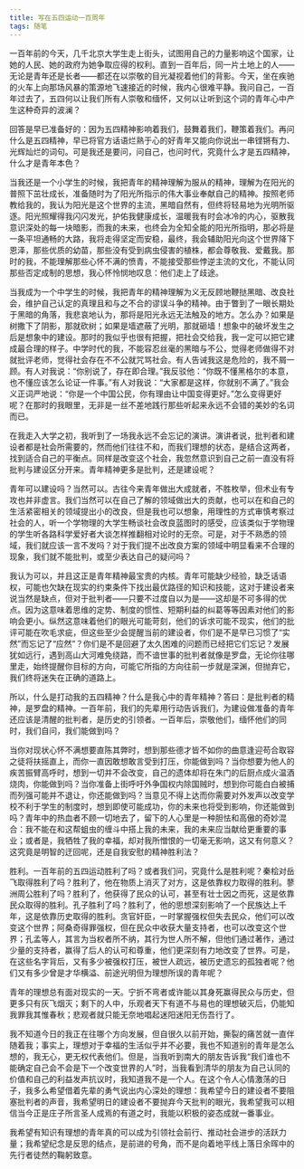 ```yaml
---
title: 写在五四运动一百周年
tags: 随笔
---
```


一百年前的今天，几千北京大学生走上街头，试图用自己的力量影响这个国家，让她的人民、她的政府为她争取应得的权利。直到一百年后，同一片土地上的人——无论是青年还是长者——都还在以崇敬的目光凝视着他们的背影。今天，坐在疾驰的火车上向那场风暴的策源地飞速接近的时候，我内心很难平静。我问自己，一百年过去了，五四何以让我们所有人崇敬和缅怀，又何以让听到这个词的青年心中产生这种奇异的波澜？<!--more-->

回答是早已准备好的：因为五四精神影响着我们，鼓舞着我们，鞭策着我们。再问什么是五四精神，早已将官方话语烂熟于心的好青年又能向你说出一串铿锵有力、光辉灿烂的词句。可是我还是要问，问自己，也问时代，究竟什么才是五四精神，什么才是青年本色？ 

当我还是一个小学生的时候，我把青年的精神理解为服从的精神，理解为在阳光的普照下茁壮成长，准备随时为了阳光所指示的伟大事业奉献自己的精神。按照老师教给我的，我认为阳光是这个世界的主流，黑暗自然有，但终将轻易地为光明所驱逐。阳光照耀得我闪闪发光，护佑我健康成长，温暖我有时会冰冷的内心，驱散我意识深处的每一块暗影，而我的未来，也终会为全知全能的阳光所指明，那必将是一条平坦通畅的大路，我将走得坚定而安稳，最终，我会辅助阳光向这个世界降下恩泽，那些优质的幼苗，那些没有受到病虫侵害的植株，都会尊敬我、爱戴我。那时的我，不能理解那些心怀不满的愤青，不能接受那些悖逆主流的文化，不能认同那些否定成制的思想，我心怀怜悯地叹息：他们走上了歧途。 

当我成为一个中学生的时候，我把青年的精神理解为义无反顾地鞭挞黑暗、改良社会，维护自己认定的真理且和与之不合的谬误斗争的精神。由于瞥到了一眼长期处于黑暗的角落，我悲哀地认为，那将是阳光永远无法触及的地方。怎么办？如果是树撒下了阴影，那就砍树；如果是墙遮蔽了光明，那就砸墙！想象中的破坏发生之后是想象中的建设。那时的我似乎也很有把握，把社会交给我，我一定可以把它建成最合理的样子。中学时代的我，不能容忍丝毫的黑暗与不公，觉得老师做得不对就批评老师，觉得社会存在不不公就咒骂社会。有人告诫我这是危险的，我不屑一顾。有人对我说：“你别说了，存在即合理。”我反驳他：“你既不懂黑格尔的本意，也不懂应该怎么论证一件事。”有人对我说：“大家都是这样，你就别不满了。”我会义正词严地说：“你是一个中国公民，你有理由让中国变得更好。”怎么变得更好呢？在那时的我眼里，无非是一丝不差地践行那些听起来永远不会错的美妙的名词而已。

在我走入大学之初，我听到了一场我永远不会忘记的演讲。演讲者说，批判者和建设者都是社会所需要的，然而他们往往不和，而我们理想的状态，是结合这两者，找到适合自己的平衡点。同样是改变这个社会，我忽然意识到自己之前一直没有将批判与建设区分开来。青年精神更多是批判，还是建设呢？ 

青年可以建设吗？当然可以。古往今来青年做出大成就者，不胜枚举，但术业有专攻也并非虚言。我们当然可以在自己了解的领域做出大的贡献，也可以在和自己的生活紧密相关的领域提出小的改良，但是我也可以想象，用理性的方式审慎考察过社会的人，听一个学物理的大学生畅谈社会改良蓝图时的感受，应该类似于学物理的学生听各路科学爱好者大谈怎样推翻相对论时的无奈。可是，对于不熟悉的领域，我们就应该一言不发吗？对于我们提不出改良方案的领域中明显看来不合理的现象，我们就不能批判，或至少表达自己的疑问吗？ 

我认为可以，并且这正是青年精神最宝贵的内核。青年可能缺少经验，缺乏话语权，可能也欠缺在现实的约束条件下找出最优路径的知识和技能，这对于建设者来说当然是缺点，但对于批判者——只要不过度自以为是——这却是不可多得的优点。因为这意味着思维的定势、制度的惯性、短期利益的纠葛等等因素对他们的影响会更小。纵然这意味着他们的眼光可能苛刻，他们的诉求可能不现实，他们的批评可能在吹毛求疵，但这些至少会提醒当前的建设者，你们是不是早已习惯了“实然”而忘记了“应然”？你们是不是回避了太久困难的问题而已经把它们忘记？发展犹如远行，遇到高山大河难免绕路，而不谙世事的批判者就像是罗盘，无论你往哪里走，始终提醒你目标的方向，可能它所指的方向往前一步就是深渊，但抛弃它，我们终将迷失在正确的道路上。

所以，什么是打动我的五四精神？什么是我心中的青年精神？答曰：是批判者的精神，是罗盘的精神。一百年前，我们的先辈用行动告诉我们，为建设做准备的青年还应该是清醒的批判者，是历史的引领者。一百年后，崇敬他们，缅怀他们的同时，我们自问，我们能做到吗？

当你对现状心怀不满想要直陈其弊时，想到那些德才皆不如你的曲意逢迎苟合取容之徒将扶摇直上，而你一直因敢想敢言受到打压，你能做到吗？当你想要为他人的疾苦振臂高呼时，想到一切并不会改变，自己的遗体却将在朱门的后厨点成火温酒烧肉，你能做到吗？当你准备上街呼吁外争国权内除国贼时，想到你可能白白被捕而列强可能并不退让，你还能做到吗？当意见不得上达而你需要对外发声以改变学校不利于学生的制度时，想到即使可能成功，你的未来也将受到影响，你还能做到吗？青年中的热血者不顾一切地去了，留下的人心里是一种胆怯和高傲的奇妙混合：我不能在和这帮蛆虫的缠斗中搭上我的未来，我的未来应当献给更重要的事业；或者是，我牺牲了我的幸福，却对我所憎恨的一切毫无影响，这又有何意义？这究竟是明智的迂回呢，还是自我安慰的精神胜利法？ 

胜利。一百年前的五四运动胜利了吗？或者我们问，究竟什么是胜利呢？秦桧对岳飞取得胜利了吗？胜利了，他在物质上消灭了对方，这是依靠权力取得的胜利。蓼洲周公胜利了吗？胜利了，他获得了民众的认可，甚至有壮士因之而死，这是依靠民众取得的胜利。孔子胜利了吗？胜利了，他的思想深刻影响了一个民族达上千年，这是依靠历史取得的胜利。贪官奸臣，一时掌握强权但失去民众，他们可以改变这个世界；阿桑奇得罪强权，但在民众中收获大量支持者，也可以改变这个世界；孔孟等人，其言为当权者所不纳，其行为世人所不解，但他们通过著作，通过少量的支持者，赢得了后人的认可和尊重，他们更深刻有力地改变了世界。可是，在这些名字背后，又有多少被强权打压，被世人疏远，被历史遗忘的孤独者呢？他们又有多少曾是才华横溢、前途光明但为理想所误的青年呢？

青年的理想总有面对现实的一天。宁折不弯者或许能以其身死赢得民众与历史，但更多只有灰飞烟灭；剩下的人中，乐观者天下有道不与易也的理想破灭后，仍能知我罪我其惟春秋；悲观者就只能无奈地唱起迷阳迷阳无伤吾行了。

我不知道今日的我正在往哪个方向发展，但自很久以前开始，撕裂的痛苦就一直伴随着我；事实上，理想对于幸福的生活似乎并不必要，我也不知道别的青年是怎么想的，我无心，更无权代表他们。但是，当我听到南大的朋友告诉我“我们谁也不能确定自己会不会是下一个改变世界的人”时，当我看到清华的朋友为自己认同的价值和自己的利益发声抗议时，我知道我不是一个人。在这个令人心情激荡的日子，我多么希望借着先辈的勇气说出内心深处的理想：我希望今日的建设者不要阻塞批判者的声音，我希望明日的建设者不要抛弃今天批判的眼光，我希望我可以相信当今正是庄子所言圣人成焉的有道之时，我能以积极的姿态成就一番事业。

我希望有知识有理想的青年真的可以成为引领社会前行、推动社会进步的活跃力量；我希望纪念是反思的结点，是前进的号角，而不是向着地平线上落日余晖中的先行者徒然的鞠躬致意。